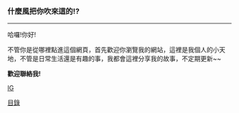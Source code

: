 <h3>什麼風把你吹來這的!?</h3>
<hr>

哈囉!你好!

不管你是從哪裡點進這個網頁，首先歡迎你瀏覽我的網站，這裡是我個人的小天地，不管是日常生活還是有趣的事，我都會這裡分享我的故事，不定期更新~~

**歡迎聯絡我!**

[IG](https://www.instagram.com/toky_tsao/?utm_source=qr)

[目錄](https://TokyStories.github.io/Toky/catalogue)
